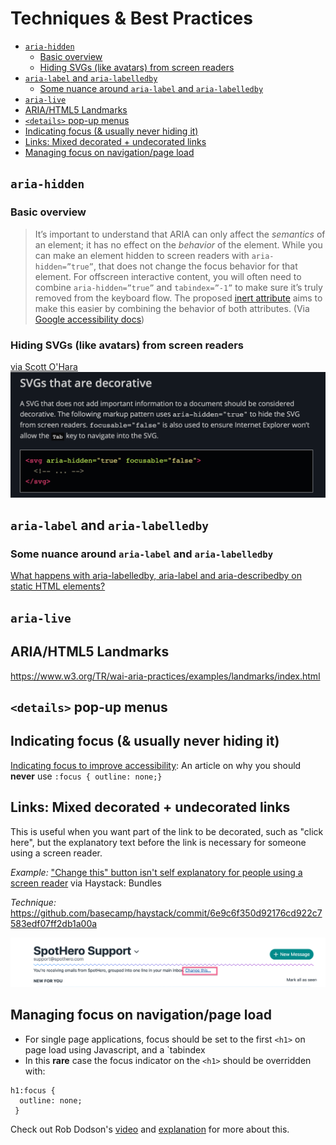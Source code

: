 # Techniques & Best Practices

- [`aria-hidden`](#aria-hidden)
  - [Basic overview](#Basic-overview)
  - [Hiding SVGs (like avatars) from screen readers](#Hiding-SVGs-like-avatars-from-screen-readers)
- [`aria-label` and `aria-labelledby`](#aria-label-and-aria-labelledby)
  - [Some nuance around `aria-label` and `aria-labelledby`](#Some-nuance-around-aria-label-and-aria-labelledby)
- [`aria-live`](#aria-live)
- [ARIA/HTML5 Landmarks](#ARIAHTML5-Landmarks)
- [`<details>` pop-up menus](#details-pop-up-menus)
- [Indicating focus (& usually never hiding it)](#Indicating-focus--usually-never-hiding-it)
- [Links: Mixed decorated + undecorated links](#Links-Mixed-decorated--undecorated-links)
- [Managing focus on navigation/page load](#Managing-focus-on-navigationpage-load)

## `aria-hidden`

### Basic overview

>It’s important to understand that ARIA can only affect the *semantics* of an element; it has no effect on the *behavior* of the element. While you can make an element hidden to screen readers with `aria-hidden=”true”`, that does not change the focus behavior for that element. For offscreen interactive content, you will often need to combine `aria-hidden=”true”` and `tabindex=”-1”` to make sure it’s truly removed from the keyboard flow. The proposed [inert attribute](https://github.com/WICG/inert) aims to make this easier by combining the behavior of both attributes. (Via [Google accessibility docs](https://developers.google.com/web/fundamentals/accessibility/how-to-review))


### Hiding SVGs (like avatars) from screen readers

[via Scott O'Hara](https://www.scottohara.me/blog/2019/05/22/contextual-images-svgs-and-a11y.html)
![decorative svgs](images/decorative-svgs.png)

## `aria-label` and `aria-labelledby`

### Some nuance around `aria-label` and `aria-labelledby`

[What happens with aria-labelledby, aria-label and aria-describedby on static HTML elements?](https://www.davidmacd.com/blog/does-aria-label-override-static-text.html)

## `aria-live`

## ARIA/HTML5 Landmarks

https://www.w3.org/TR/wai-aria-practices/examples/landmarks/index.html

## `<details>` pop-up menus

## Indicating focus (& usually never hiding it)

[Indicating focus to improve accessibility](https://hiddedevries.nl/en/blog/2019-06-06-indicating-focus-to-improve-accessibility): An article on why you should **never** use `:focus { outline: none;}`

## Links: Mixed decorated + undecorated links

This is useful when you want part of the link to be decorated, such as "click here", but the explanatory text before the link is necessary for someone using a screen reader.

*Example:* ["Change this" button isn't self explanatory for people using a screen reader](https://3.basecamp.com/2914079/buckets/11898988/todos/1851452489) via Haystack: Bundles

*Technique:* https://github.com/basecamp/haystack/commit/6e9c6f350d92176cd922c7583edf07ff2db1a00a

![mixed links](images/mixed-link.png)

## Managing focus on navigation/page load

* For single page applications, focus should be set to the first `<h1>` on page load using Javascript, and a `tabindex
* In this **rare** case the focus indicator on the `<h1>` should be overridden with:
```
h1:focus {
  outline: none;
 }
```

Check out Rob Dodson's [video](https://www.youtube.com/watch?time_continue=44&v=srLRSQg6Jgg) and [explanation](https://dev.to/robdodson/managing-focus-64l) for more about this.
